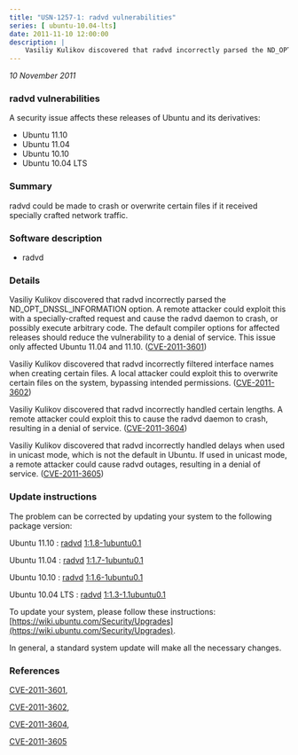 ```yaml
---
title: "USN-1257-1: radvd vulnerabilities"
series: [ ubuntu-10.04-lts]
date: 2011-11-10 12:00:00
description: |
    Vasiliy Kulikov discovered that radvd incorrectly parsed the ND_OPT_DNSSL_INFORMATION option. A remote attacker could exploit this with a specially-crafted request and cause the radvd daemon to crash, or possibly execute arbitrary code. The default compiler options for affected releases should reduce the vulnerability to a denial of service. This issue only affected Ubuntu 11.04 and 11.10. ([CVE-2011-3601](http://people.ubuntu.com/~ubuntu-security/cve/CVE-2011-3601))
--- 
```

 
 

*10 November 2011*

### radvd vulnerabilities

A security issue affects these releases of Ubuntu and its derivatives:

* Ubuntu 11.10
* Ubuntu 11.04
* Ubuntu 10.10
* Ubuntu 10.04 LTS

### Summary

radvd could be made to crash or overwrite certain files if it received specially crafted network traffic.

### Software description

* radvd 

### Details

Vasiliy Kulikov discovered that radvd incorrectly parsed the ND_OPT_DNSSL_INFORMATION option. A remote attacker could exploit this with a specially-crafted request and cause the radvd daemon to crash, or possibly execute arbitrary code. The default compiler options for affected releases should reduce the vulnerability to a denial of service. This issue only affected Ubuntu 11.04 and 11.10. ([CVE-2011-3601](http://people.ubuntu.com/~ubuntu-security/cve/CVE-2011-3601))

Vasiliy Kulikov discovered that radvd incorrectly filtered interface names when creating certain files. A local attacker could exploit this to overwrite certain files on the system, bypassing intended permissions. ([CVE-2011-3602](http://people.ubuntu.com/~ubuntu-security/cve/CVE-2011-3602))

Vasiliy Kulikov discovered that radvd incorrectly handled certain lengths. A remote attacker could exploit this to cause the radvd daemon to crash, resulting in a denial of service. ([CVE-2011-3604](http://people.ubuntu.com/~ubuntu-security/cve/CVE-2011-3604))

Vasiliy Kulikov discovered that radvd incorrectly handled delays when used in unicast mode, which is not the default in Ubuntu. If used in unicast mode, a remote attacker could cause radvd outages, resulting in a denial of service. ([CVE-2011-3605](http://people.ubuntu.com/~ubuntu-security/cve/CVE-2011-3605)) 

### Update instructions

The problem can be corrected by updating your system to the following package version:

Ubuntu 11.10
 : [radvd](https://launchpad.net/ubuntu/+source/radvd) <span> [1:1.8-1ubuntu0.1](https://launchpad.net/ubuntu/+source/radvd/1:1.8-1ubuntu0.1) </span> 

Ubuntu 11.04
 : [radvd](https://launchpad.net/ubuntu/+source/radvd) <span> [1:1.7-1ubuntu0.1](https://launchpad.net/ubuntu/+source/radvd/1:1.7-1ubuntu0.1) </span> 

Ubuntu 10.10
 : [radvd](https://launchpad.net/ubuntu/+source/radvd) <span> [1:1.6-1ubuntu0.1](https://launchpad.net/ubuntu/+source/radvd/1:1.6-1ubuntu0.1) </span> 

Ubuntu 10.04 LTS
 : [radvd](https://launchpad.net/ubuntu/+source/radvd) <span> [1:1.3-1.1ubuntu0.1](https://launchpad.net/ubuntu/+source/radvd/1:1.3-1.1ubuntu0.1) </span> 

To update your system, please follow these instructions: [https://wiki.ubuntu.com/Security/Upgrades](https://wiki.ubuntu.com/Security/Upgrades).

In general, a standard system update will make all the necessary changes. 

### References

 
 [CVE-2011-3601](http://people.ubuntu.com/~ubuntu-security/cve/CVE-2011-3601), 

 [CVE-2011-3602](http://people.ubuntu.com/~ubuntu-security/cve/CVE-2011-3602), 

 [CVE-2011-3604](http://people.ubuntu.com/~ubuntu-security/cve/CVE-2011-3604), 

 [CVE-2011-3605](http://people.ubuntu.com/~ubuntu-security/cve/CVE-2011-3605)
 

